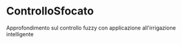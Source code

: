 # ControlloSfocato
Approfondimento sul controllo fuzzy con applicazione all'irrigazione intelligente
